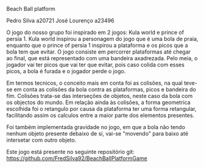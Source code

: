﻿Beach Ball platform

Pedro Silva a20721
José Lourenço a23496

O jogo do nosso grupo foi inspirado em 2 jogos: Kula world e prince of persia 1.
Kula world inspirou a personagem do jogo que é uma bola de praia, enquanto que o prince of persia 1
inspirou a plataforma e os picos que a bola tem que evitar.
O jogo consiste em percorrer plataformas até chegar ao final, que está representado com uma bandeira axadrezada. Pelo meia,
o jogador vai ter picos que vai ter que evitar, pois caso colida com esses picos, a bola é furada e o jogador perde o jogo.


Em termos tecnicos, o conceito mais em conta foi as colisões, na qual teve-se em conta as colisões da bola contra as
plataformas, picos e bandeira do fim. Colisões trata-se das interseções de objetos, neste caso da bola com os objectos do mundo.
Em relação ainda às colisões, a forma geometrica escolhida foi o retangulo por causa da plataforma ter uma forma retangular,
facilitando assim os calculos entre a maior parte dos elementos presentes.

Foi também implementada gravidade no jogo, em que a bola não tendo nenhum objeto presente debaixo de si, vai-se "movendo"
para baixo até intersetar com outro objeto.

Este jogo está presente no seguinte repositório git:
https://github.com/FredSilva92/BeachBallPlatformGame
